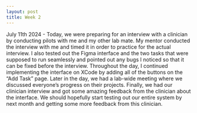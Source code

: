 ```yaml
---
layout: post
title: Week 2
---
```


July 11th 2024 - Today, we were preparing for an interview with a clinician by conducting pilots with me and my other lab mate. My mentor conducted the interview with me and timed it in order to practice for the actual interview. I also tested out the Figma interface and the two tasks that were supposed to run seamlessly and pointed out any bugs I noticed so that it can be fixed before the interview. 
Throughout the day, I continued implementing the interface on XCode by adding all of the buttons on the “Add Task” page. Later in the day, we had a lab-wide meeting where we discussed everyone’s progress on their projects. Finally, we had our clinician interview and got some amazing feedback from the clinician about the interface. We should hopefully start testing out our entire system by next month and getting some more feedback from this clinician.

